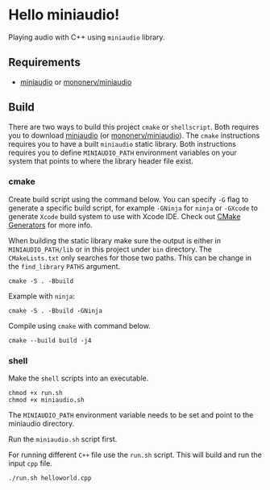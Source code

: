 # Hello miniaudio!

Playing audio with C++ using `miniaudio` library.

## Requirements

  - [miniaudio](https://github.com/mackron/miniaudio) or [mononerv/miniaudio](https://github.com/mononerv/miniaudio)

## Build

There are two ways to build this project `cmake` or `shellscript`. Both requires you to download [miniaudio](https://github.com/mackron/miniaudio) (or [mononerv/miniaudio](https://github.com/mononerv/miniaudio)). The `cmake` instructions requires you to have a built `miniaudio` static library. Both instructions requires you to define `MINIAUDIO_PATH` environment variables on your system that points to where the library header file exist.

### cmake

Create build script using the command below. You can specify `-G` flag to generate a specific build script, for example `-GNinja` for `ninja` or `-GXcode` to generate `Xcode` build system to use with Xcode IDE. Check out [CMake Generators](https://cmake.org/cmake/help/latest/manual/cmake-generators.7.html) for more info.

When building the static library make sure the output is either in `MINIAUDIO_PATH/lib` or in this project under `bin` directory. The `CMakeLists.txt` only searches for those two paths. This can be change in the `find_library` `PATHS` argument.

```
cmake -S . -Bbuild
```

Example with `ninja`:

```
cmake -S . -Bbuild -GNinja
```

Compile using `cmake` with command below.

```
cmake --build build -j4
```

### shell

Make the `shell` scripts into an executable.

```
chmod +x run.sh
chmod +x miniaudio.sh
```

The `MINIAUDIO_PATH` environment variable needs to be set and point to the miniaudio directory.

Run the `miniaudio.sh` script first.

For running different `C++` file use the `run.sh` script. This will build and run the input `cpp` file.

```
./run.sh helloworld.cpp
```

